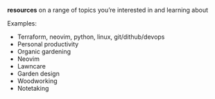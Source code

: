 **resources** on a range of topics you’re interested in and learning about

Examples:
- Terraform, neovim, python, linux, git/dithub/devops
- Personal productivity
- Organic gardening
- Neovim
- Lawncare
- Garden design
- Woodworking
- Notetaking
